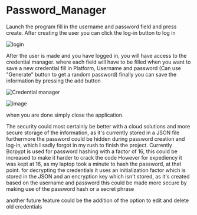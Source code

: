 # Password_Manager
Launch the program
fill in the username and password field and press create.
After creating the user you can click the log-in button to log in

![login](https://github.com/JesperHLund/Password_Manager/assets/26818544/14107fdb-a895-41a3-99ff-8a4f3f9c25be)

After the user is made and you have logged in, you will have access to the credential manager.
where each field will have to be filled when you want to save a new credential
fill in Platform, Username and password (Can use "Generate" button to get a random password)
finally you can save the information by pressing the add button


![Credential manager](https://github.com/JesperHLund/Password_Manager/assets/26818544/138f91e4-6ef1-4ce5-97d6-8b612a7a1aa3)

![image](https://github.com/JesperHLund/Password_Manager/assets/26818544/9b28dd1e-6d24-4aad-b73f-82466a2b30a9)


when you are done simply close the application.

The security could most certainly be better with a cloud solutions and more secure storage of the information, as it's currently stored in a JSON file
furthermore the password could be hidden during password creation and log-in, which I sadly forgot in my rush to finish the project.
Currently Bcrpypt is used for password hashing with a factor of 16, this could be increased to make it harder to crack the code
However for expediency it was kept at 16, as my laptop took a minute to hash the password, at that point.
for decrypting the credentials it uses an initialization factor which is stored in the JSON and an encryption key which isn't stored, as it's created based on the username and password
this could be made more secure by making use of the password hash or a secret phrase

another future feature could be the addition of the option to edit and delete old credentials
